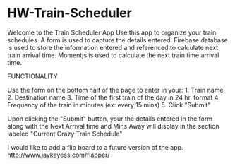 # HW-Train-Scheduler

Welcome to the Train Scheduler App
Use this app to organize your train schedules.
A form is used to capture the details entered.
Firebase database is used to store the information entered and referenced to calculate next train arrival time.
Momentjs is used to calculate the next train time arrival time.

FUNCTIONALITY

Use the form on the bottom half of the page to enter in your:
    1. Train name
    2. Destination name
    3. Time of the first train of the day in 24 hr. format
    4. Frequency of the train in minutes (ex: every 15 mins)
    5. Click "Submit"

Upon clicking the "Submit" button, your the details entered in the form along with the Next Arrival time and Mins Away will display in the section labeled "Current Crazy Train Schedule"

I would like to add a flip board to a future version of the app.
http://www.jaykayess.com/flapper/



